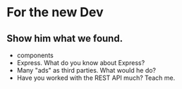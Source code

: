 # For the new Dev

## Show him what we found.

- components
- Express. What do you know about Express?
- Many "ads" as third parties. What would he do?
- Have you worked with the REST API much? Teach me.